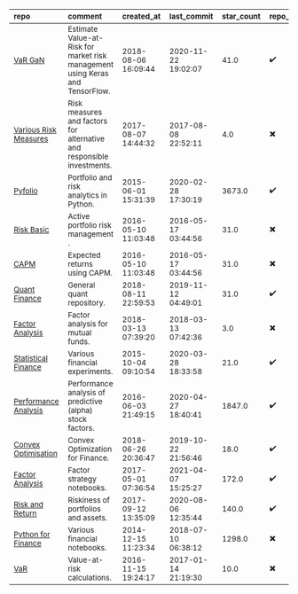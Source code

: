 | <sub>repo</sub>                                                                                                                             | <sub>comment</sub>                                                                       | <sub>created_at</sub>          | <sub>last_commit</sub>         | <sub>star_count</sub>   | <sub>repo_status</sub>              | <sub>rating</sub>   |
|:--------------------------------------------------------------------------------------------------------------------------------------------|:-----------------------------------------------------------------------------------------|:-------------------------------|:-------------------------------|:------------------------|:------------------------------------|:--------------------|
| <sub>[VaR GaN](https://github.com/hamaadshah/market_risk_gan_keras)</sub>                                                                   | <sub>Estimate Value-at-Risk for market risk management using Keras and TensorFlow.</sub> | <sub>2018-08-06 16:09:44</sub> | <sub>2020-11-22 19:02:07</sub> | <sub>41.0</sub>         | <sub>:heavy_check_mark:</sub>       | <sub></sub>         |
| <sub>[Various Risk Measures](https://github.com/Jorgencr/Alternative-and-Responsible-Investments/blob/master/Final_masterfile.ipynb)</sub>  | <sub>Risk measures and factors for alternative and responsible investments.</sub>        | <sub>2017-08-07 14:44:32</sub> | <sub>2017-08-08 22:52:11</sub> | <sub>4.0</sub>          | <sub>:heavy_multiplication_x:</sub> | <sub></sub>         |
| <sub>[Pyfolio](https://github.com/quantopian/pyfolio)</sub>                                                                                 | <sub>Portfolio and risk analytics in Python.</sub>                                       | <sub>2015-06-01 15:31:39</sub> | <sub>2020-02-28 17:30:19</sub> | <sub>3673.0</sub>       | <sub>:heavy_check_mark:</sub>       | <sub></sub>         |
| <sub>[Risk Basic](https://github.com/RJT1990/Active-Portfolio-Management-Notes/blob/master/Chapter%203%2C%20Risk.ipynb)</sub>               | <sub>Active portfolio risk management .</sub>                                            | <sub>2016-05-10 11:03:48</sub> | <sub>2016-05-17 03:44:56</sub> | <sub>31.0</sub>         | <sub>:heavy_multiplication_x:</sub> | <sub></sub>         |
| <sub>[CAPM](https://github.com/RJT1990/Active-Portfolio-Management-Notes/blob/master/Chapter%202%2C%20CAPM.ipynb)</sub>                     | <sub>Expected returns using CAPM.</sub>                                                  | <sub>2016-05-10 11:03:48</sub> | <sub>2016-05-17 03:44:56</sub> | <sub>31.0</sub>         | <sub>:heavy_multiplication_x:</sub> | <sub></sub>         |
| <sub>[Quant Finance](https://github.com/mrefermat/quant_finance)</sub>                                                                      | <sub>General quant repository.</sub>                                                     | <sub>2018-08-11 22:59:53</sub> | <sub>2019-11-12 04:49:01</sub> | <sub>31.0</sub>         | <sub>:heavy_check_mark:</sub>       | <sub></sub>         |
| <sub>[Factor Analysis](https://github.com/garvit-kudesia91/factor_analysis/blob/master/Factor%20Analysis%20of%20Mutual%20Funds.ipynb)</sub> | <sub>Factor analysis for mutual funds.</sub>                                             | <sub>2018-03-13 07:39:20</sub> | <sub>2018-03-13 07:42:36</sub> | <sub>3.0</sub>          | <sub>:heavy_multiplication_x:</sub> | <sub></sub>         |
| <sub>[Statistical Finance](https://github.com/mrefermat/FinancePhD/tree/master/FinancialExperiments)</sub>                                  | <sub>Various financial experiments.</sub>                                                | <sub>2015-10-04 09:10:54</sub> | <sub>2020-03-28 18:33:58</sub> | <sub>21.0</sub>         | <sub>:heavy_check_mark:</sub>       | <sub></sub>         |
| <sub>[Performance Analysis](https://github.com/quantopian/alphalens)</sub>                                                                  | <sub>Performance analysis of predictive (alpha) stock factors.</sub>                     | <sub>2016-06-03 21:49:15</sub> | <sub>2020-04-27 18:40:41</sub> | <sub>1847.0</sub>       | <sub>:heavy_check_mark:</sub>       | <sub></sub>         |
| <sub>[Convex Optimisation](https://github.com/ssanderson/convex-optimization-for-finance/blob/master/notebooks/Main.ipynb)</sub>            | <sub>Convex Optimization for Finance.</sub>                                              | <sub>2018-06-26 20:36:47</sub> | <sub>2019-10-22 21:56:46</sub> | <sub>18.0</sub>         | <sub>:heavy_check_mark:</sub>       | <sub></sub>         |
| <sub>[Factor Analysis](https://github.com/alpha-miner/alpha-mind/tree/master/notebooks)</sub>                                               | <sub>Factor strategy notebooks.</sub>                                                    | <sub>2017-05-01 07:36:54</sub> | <sub>2021-04-07 15:25:27</sub> | <sub>172.0</sub>        | <sub>:heavy_check_mark:</sub>       | <sub></sub>         |
| <sub>[Risk and Return](https://github.com/PyDataBlog/Python-for-Data-Science/tree/master/Tutorials)</sub>                                   | <sub>Riskiness of portfolios and assets.</sub>                                           | <sub>2017-09-12 13:35:09</sub> | <sub>2020-08-06 12:35:44</sub> | <sub>140.0</sub>        | <sub>:heavy_check_mark:</sub>       | <sub></sub>         |
| <sub>[Python for Finance](https://github.com/yhilpisch/py4fi/tree/master/jupyter36)</sub>                                                   | <sub>Various financial notebooks.</sub>                                                  | <sub>2014-12-15 11:23:34</sub> | <sub>2018-07-10 06:38:12</sub> | <sub>1298.0</sub>       | <sub>:heavy_multiplication_x:</sub> | <sub></sub>         |
| <sub>[VaR](https://github.com/willb/var-notebook/blob/master/var-notebook/var-pdfs.ipynb)</sub>                                             | <sub>Value-at-risk calculations.</sub>                                                   | <sub>2016-11-15 19:24:17</sub> | <sub>2017-01-14 21:19:30</sub> | <sub>10.0</sub>         | <sub>:heavy_multiplication_x:</sub> | <sub></sub>         |